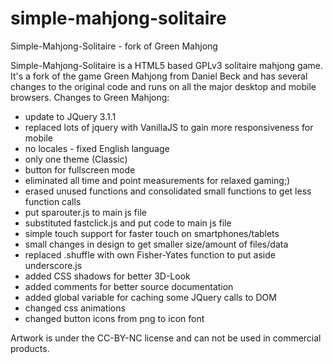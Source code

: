 # simple-mahjong-solitaire
Simple-Mahjong-Solitaire - fork of Green Mahjong

Simple-Mahjong-Solitaire is a HTML5 based GPLv3 solitaire mahjong game. It's a fork of the game Green Mahjong from Daniel Beck and has several changes to the original code and runs on all the major desktop and mobile browsers.
Changes to Green Mahjong:

- update to JQuery 3.1.1
- replaced lots of jquery with VanillaJS to gain more responsiveness for mobile
- no locales - fixed English language
- only one theme (Classic)
- button for fullscreen mode
- eliminated all time and point measurements for relaxed gaming;)
- erased unused functions and consolidated small functions to get less function calls
- put sparouter.js to main js file
- substituted fastclick.js and put code to main js file
- simple touch support for faster touch on smartphones/tablets
- small changes in design to get smaller size/amount of files/data
- replaced .shuffle with own Fisher-Yates function to put aside underscore.js
- added CSS shadows for better 3D-Look
- added comments for better source documentation
- added global variable for caching some JQuery calls to DOM
- changed css animations
- changed button icons from png to icon font

Artwork is under the CC-BY-NC license and can not be used in commercial products. 
